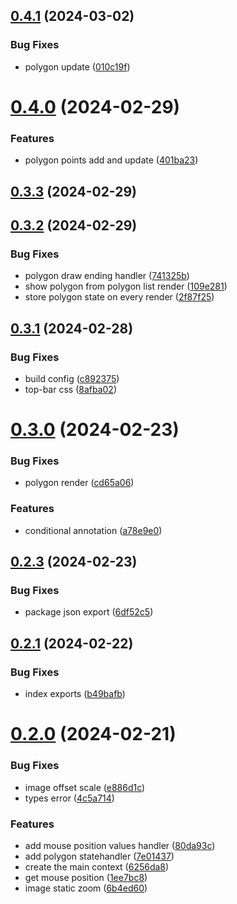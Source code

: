 ## [0.4.1](https://github.com/b-partners/bpartners-annotator-ui/compare/v0.4.0...v0.4.1) (2024-03-02)


### Bug Fixes

* polygon update ([010c19f](https://github.com/b-partners/bpartners-annotator-ui/commit/010c19f75647587b2dd7898b2149d5cf7058c41b))



# [0.4.0](https://github.com/b-partners/bpartners-annotator-ui/compare/v0.3.3...v0.4.0) (2024-02-29)


### Features

* polygon points add and update ([401ba23](https://github.com/b-partners/bpartners-annotator-ui/commit/401ba23a642645d4d14dd0e2a233a7cd917edcdc))



## [0.3.3](https://github.com/b-partners/bpartners-annotator-ui/compare/v0.3.2...v0.3.3) (2024-02-29)



## [0.3.2](https://github.com/b-partners/bpartners-annotator-ui/compare/v0.3.1...v0.3.2) (2024-02-29)


### Bug Fixes

* polygon draw ending handler ([741325b](https://github.com/b-partners/bpartners-annotator-ui/commit/741325bb6183a47d3285e3ac2c488064a5a4c84d))
* show polygon from polygon list render ([109e281](https://github.com/b-partners/bpartners-annotator-ui/commit/109e281a74d22bf598ba178cd5e8e01b4269a444))
* store polygon state on every render ([2f87f25](https://github.com/b-partners/bpartners-annotator-ui/commit/2f87f252ed102bba236cf5b5820a4d322c5632d5))



## [0.3.1](https://github.com/b-partners/bpartners-annotator-ui/compare/v0.3.0...v0.3.1) (2024-02-28)


### Bug Fixes

* build config ([c892375](https://github.com/b-partners/bpartners-annotator-ui/commit/c8923750f2663fd5ea97a4493a77c2981cee612f))
* top-bar css ([8afba02](https://github.com/b-partners/bpartners-annotator-ui/commit/8afba02900ed144104096370d48b1e3a8e7a971e))



# [0.3.0](https://github.com/b-partners/bpartners-annotator-ui/compare/v0.2.3...v0.3.0) (2024-02-23)


### Bug Fixes

* polygon render ([cd65a06](https://github.com/b-partners/bpartners-annotator-ui/commit/cd65a0662ddbe4ab3cfeeabeeae4a7540df04854))


### Features

* conditional annotation  ([a78e9e0](https://github.com/b-partners/bpartners-annotator-ui/commit/a78e9e08b713c294d8929d5634ff9d43b51bc1fd))



## [0.2.3](https://github.com/b-partners/bpartners-annotator-ui/compare/v0.2.1...v0.2.3) (2024-02-23)


### Bug Fixes

* package json export ([6df52c5](https://github.com/b-partners/bpartners-annotator-ui/commit/6df52c575db423a1787ff735ee43e7968fcfdd5b))



## [0.2.1](https://github.com/b-partners/bpartners-annotator-ui/compare/v0.2.0...v0.2.1) (2024-02-22)


### Bug Fixes

* index exports ([b49bafb](https://github.com/b-partners/bpartners-annotator-ui/commit/b49bafb0defd5e6cd732bd8466da22570a8b3034))



# [0.2.0](https://github.com/b-partners/bpartners-annotator-ui/compare/6256da8539f1de6f8742f3f22d8f02bb8c9c3f2a...v0.2.0) (2024-02-21)


### Bug Fixes

* image offset scale ([e886d1c](https://github.com/b-partners/bpartners-annotator-ui/commit/e886d1cf48d4ed8fe96d9bcbe56ee8c403fc289e))
* types error ([4c5a714](https://github.com/b-partners/bpartners-annotator-ui/commit/4c5a714a8218ae301f9a8f43381d9830b0071c8f))


### Features

* add mouse position values handler ([80da93c](https://github.com/b-partners/bpartners-annotator-ui/commit/80da93c1fb1f4367d8a4046db45b84a15240441d))
* add polygon statehandler ([7e01437](https://github.com/b-partners/bpartners-annotator-ui/commit/7e014379c8c357d4f0080bc9e497be4610591342))
* create the main context ([6256da8](https://github.com/b-partners/bpartners-annotator-ui/commit/6256da8539f1de6f8742f3f22d8f02bb8c9c3f2a))
* get mouse position ([1ee7bc8](https://github.com/b-partners/bpartners-annotator-ui/commit/1ee7bc82627969f20145ea8c5e3cad05f83d3335))
* image static zoom ([6b4ed60](https://github.com/b-partners/bpartners-annotator-ui/commit/6b4ed60ead5a59e2909689eb7e086104ab4fa2d5))



